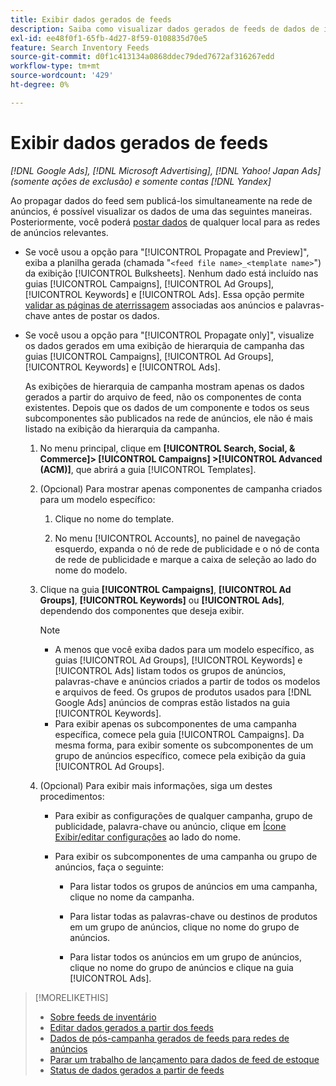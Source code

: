```yaml
---
title: Exibir dados gerados de feeds
description: Saiba como visualizar dados gerados de feeds de dados de inventário.
exl-id: ee48f0f1-65fb-4d27-8f59-0108835d70e5
feature: Search Inventory Feeds
source-git-commit: d0f1c413134a0868ddec79ded7672af316267edd
workflow-type: tm+mt
source-wordcount: '429'
ht-degree: 0%

---
```


# Exibir dados gerados de feeds

*[!DNL Google Ads], [!DNL Microsoft Advertising], [!DNL Yahoo! Japan Ads] (somente ações de exclusão) e somente contas [!DNL Yandex]*

Ao propagar dados do feed sem publicá-los simultaneamente na rede de anúncios, é possível visualizar os dados de uma das seguintes maneiras. Posteriormente, você poderá [postar dados](propagated-data-post.md) de qualquer local para as redes de anúncios relevantes.

* Se você usou a opção para &quot;[!UICONTROL Propagate and Preview]&quot;, exiba a planilha gerada (chamada &quot;`<feed file name>_<template name>`&quot;) da exibição [!UICONTROL Bulksheets]. Nenhum dado está incluído nas guias [!UICONTROL Campaigns], [!UICONTROL Ad Groups], [!UICONTROL Keywords] e [!UICONTROL Ads]. Essa opção permite [validar as páginas de aterrissagem](/help/search-social-commerce/campaign-management/bulksheets/bulksheet-validate-landing-pages.md) associadas aos anúncios e palavras-chave antes de postar os dados.

* Se você usou a opção para &quot;[!UICONTROL Propagate only]&quot;, visualize os dados gerados em uma exibição de hierarquia de campanha das guias [!UICONTROL Campaigns], [!UICONTROL Ad Groups], [!UICONTROL Keywords] e [!UICONTROL Ads].

  As exibições de hierarquia de campanha mostram apenas os dados gerados a partir do arquivo de feed, não os componentes de conta existentes. Depois que os dados de um componente e todos os seus subcomponentes são publicados na rede de anúncios, ele não é mais listado na exibição da hierarquia da campanha.

   1. No menu principal, clique em **[!UICONTROL Search, Social, & Commerce]> [!UICONTROL Campaigns] >[!UICONTROL Advanced (ACM)]**, que abrirá a guia [!UICONTROL Templates].

   1. (Opcional) Para mostrar apenas componentes de campanha criados para um modelo específico:

      1. Clique no nome do template.

      1. No menu [!UICONTROL Accounts], no painel de navegação esquerdo, expanda o nó de rede de publicidade e o nó de conta de rede de publicidade e marque a caixa de seleção ao lado do nome do modelo.

   1. Clique na guia **[!UICONTROL Campaigns]**, **[!UICONTROL Ad Groups]**, **[!UICONTROL Keywords]** ou **[!UICONTROL Ads]**, dependendo dos componentes que deseja exibir.

      >[!NOTE]
      >
      >* A menos que você exiba dados para um modelo específico, as guias [!UICONTROL Ad Groups], [!UICONTROL Keywords] e [!UICONTROL Ads] listam todos os grupos de anúncios, palavras-chave e anúncios criados a partir de todos os modelos e arquivos de feed. Os grupos de produtos usados para [!DNL Google Ads] anúncios de compras estão listados na guia [!UICONTROL Keywords].
      >* Para exibir apenas os subcomponentes de uma campanha específica, comece pela guia [!UICONTROL Campaigns]. Da mesma forma, para exibir somente os subcomponentes de um grupo de anúncios específico, comece pela exibição da guia [!UICONTROL Ad Groups].

   1. (Opcional) Para exibir mais informações, siga um destes procedimentos:

      * Para exibir as configurações de qualquer campanha, grupo de publicidade, palavra-chave ou anúncio, clique em [Ícone Exibir/editar configurações](/help/search-social-commerce/assets/settings.png "Ícone Exibir/editar configurações") ao lado do nome.

      * Para exibir os subcomponentes de uma campanha ou grupo de anúncios, faça o seguinte:

         * Para listar todos os grupos de anúncios em uma campanha, clique no nome da campanha.

         * Para listar todas as palavras-chave ou destinos de produtos em um grupo de anúncios, clique no nome do grupo de anúncios.

         * Para listar todos os anúncios em um grupo de anúncios, clique no nome do grupo de anúncios e clique na guia [!UICONTROL Ads].

>[!MORELIKETHIS]
>
>* [Sobre feeds de inventário](inventory-feeds-about.md)
>* [Editar dados gerados a partir dos feeds](propagated-data-edit.md)
>* [Dados de pós-campanha gerados de feeds para redes de anúncios](propagated-data-post.md)
>* [Parar um trabalho de lançamento para dados de feed de estoque](stop-job.md)
>* [Status de dados gerados a partir de feeds](propagated-data-status.md)
